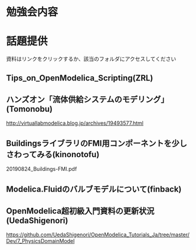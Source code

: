 ﻿# 勉強会内容

# 話題提供  
資料はリンクをクリックするか、該当のフォルダにアクセスしてください  


## Tips_on_OpenModelica_Scripting(ZRL)  

## ハンズオン「流体供給システムのモデリング」(Tomonobu)  
http://virtuallabmodelica.blog.jp/archives/19493577.html

## BuildingsライブラリのFMI用コンポーネントを少しさわってみる(kinonotofu)  
20190824_Buildings-FMI.pdf

## Modelica.Fluidのバルブモデルについて(finback)


## OpenModelica超初級入門資料の更新状況(UedaShigenori)
https://github.com/UedaShigenori/OpenModelica_Tutorials_Ja/tree/master/Dev/7_PhysicsDomainModel
